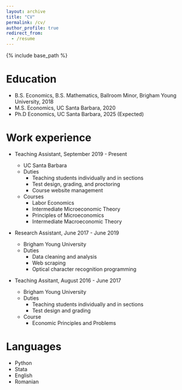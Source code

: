 ```yaml
---
layout: archive
title: "CV"
permalink: /cv/
author_profile: true
redirect_from:
  - /resume
---
```


{% include base_path %}

Education
======
* B.S. Economics, B.S. Mathematics, Ballroom Minor, Brigham Young University, 2018
* M.S. Economics, UC Santa Barbara, 2020
* Ph.D Economics, UC Santa Barbara, 2025 (Expected)

Work experience
======
* Teaching Assistant, September 2019 - Present
  * UC Santa Barbara
  * Duties
       * Teaching students individually and in sections
       * Test design, grading, and proctoring
       * Course website management
  * Courses
       * Labor Economics
       * Intermediate Microeconomic Theory
       * Principles of Microeconomics
       * Intermediate Macroeconomic Theory 

* Research Assistant, June 2017 - June 2019
  * Brigham Young University
  * Duties
       * Data cleaning and analysis
       * Web scraping
       * Optical character recognition programming

* Teaching Assitant, August 2016 - June 2017
  * Brigham Young University
  * Duties
      * Teaching students individually and in sections
	  * Test design and grading
  * Course
      * Economic Principles and Problems
  
Languages
======
* Python
* Stata
* English
* Romanian

<!---
Publications
======
  <ul>{% for post in site.publications %}
    {% include archive-single-cv.html %}
  {% endfor %}</ul>
  
Talks
======
  <ul>{% for post in site.talks %}
    {% include archive-single-talk-cv.html %}
  {% endfor %}</ul>

Teaching
======
  <ul>{% for post in site.teaching %}
    {% include archive-single-cv.html %}
  {% endfor %}</ul>

Service and leadership
======
* Missionary, 2013-2015
-->